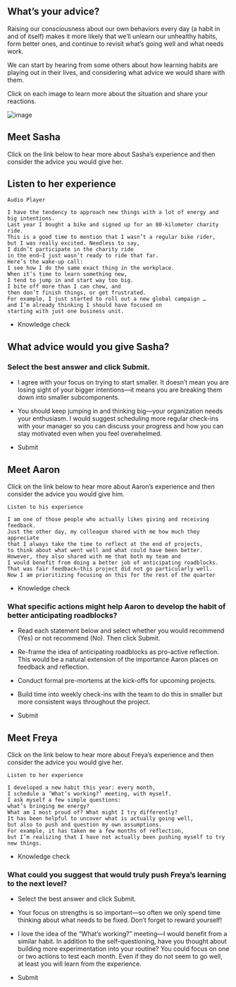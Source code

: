 ## What’s your advice?

Raising our consciousness about our own behaviors every day (a habit in and of itself) makes it more likely that we’ll unlearn our unhealthy habits, form better ones, and continue to revisit what’s going well and what needs work.

We can start by hearing from some others about how learning habits are playing out in their lives, and considering what advice we would share with them.

Click on each image to learn more about the situation and share your reactions.

![image](https://github.com/adeleke123/Mckinsey-Forward-Program/assets/51156057/7a6d81d3-4fca-4ea3-9c95-15bb74bfcc89)

## Meet Sasha

Click on the link below to hear more about Sasha’s experience and then consider the advice you would give her.

## Listen to her experience

`Audio Player`
```
I have the tendency to approach new things with a lot of energy and big intentions. 
Last year I bought a bike and signed up for an 80-kilometer charity ride. 
This is a good time to mention that I wasn’t a regular bike rider, 
but I was really excited. Needless to say, 
I didn’t participate in the charity ride 
in the end—I just wasn’t ready to ride that far. 
Here’s the wake-up call: 
I see how I do the same exact thing in the workplace. 
When it’s time to learn something new, 
I tend to jump in and start way too big. 
I bite off more than I can chew, and 
then don’t finish things, or get frustrated. 
For example, I just started to roll out a new global campaign … 
and I’m already thinking I should have focused on 
starting with just one business unit.
```
* Knowledge check

## What advice would you give Sasha?


### Select the best answer and click Submit.

+ I agree with your focus on trying to start smaller. It doesn’t mean you are losing sight of your bigger intentions—it means you are breaking them down into smaller subcomponents.

+ You should keep jumping in and thinking big—your organization needs your enthusiasm. I would suggest scheduling more regular check-ins with your manager so you can discuss your progress and how you can stay motivated even when you feel overwhelmed.

+ Submit

## Meet Aaron

Click on the link below to hear more about Aaron’s experience and then consider the advice you would give him.

`Listen to his experience`

```
I am one of those people who actually likes giving and receiving feedback. 
Just the other day, my colleague shared with me how much they appreciate 
that I always take the time to reflect at the end of projects, 
to think about what went well and what could have been better. 
However, they also shared with me that both my team and 
I would benefit from doing a better job of anticipating roadblocks. 
That was fair feedback—this project did not go particularly well. 
Now I am prioritizing focusing on this for the rest of the quarter

```
* Knowledge check

### What specific actions might help Aaron to develop the habit of better anticipating roadblocks?

* Read each statement below and select whether you would recommend (Yes) or not recommend (No). Then click Submit.

	
+ Re-frame the idea of anticipating roadblocks as pro-active reflection. This would be a natural extension of the importance Aaron places on feedback and reflection.
		
+ Conduct formal pre-mortems at the kick-offs for upcoming projects.

		
+ Build time into weekly check-ins with the team to do this in smaller but more consistent ways throughout the project.

		
+ Submit


## Meet Freya

Click on the link below to hear more about Freya’s experience and then consider the advice you would give her.

`Listen to her experience`

```
I developed a new habit this year: every month, 
I schedule a ‘What’s working?’ meeting, with myself. 
I ask myself a few simple questions: 
what’s bringing me energy? 
What am I most proud of? What might I try differently? 
It has been helpful to uncover what is actually going well, 
but also to push and question my own assumptions. 
For example, it has taken me a few months of reflection, 
but I’m realizing that I have not actually been pushing myself to try new things.

```
* Knowledge check

### What could you suggest that would truly push Freya’s learning to the next level?


* Select the best answer and click Submit.


+ Your focus on strengths is so important—so often we only spend time thinking about what needs to be fixed. Don’t forget to reward yourself!


+ I love the idea of the “What’s working?” meeting—I would benefit from a similar habit. In addition to the self-questioning, have you thought about building more experimentation into your routine? You could focus on one or two actions to test each month. Even if they do not seem to go well, at least you will learn from the experience.

+ Submit

